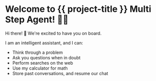 # Welcome to {{ project-title }} Multi Step Agent! 🚀🤖

Hi there! 👋 We're excited to have you on board.

I am an intelligent assistant, and I can:

- Think through a problem
- Ask you questions when in doubt
- Perform searches on the web
- Use my calculator for math
- Store past conversations, and resume our chat
